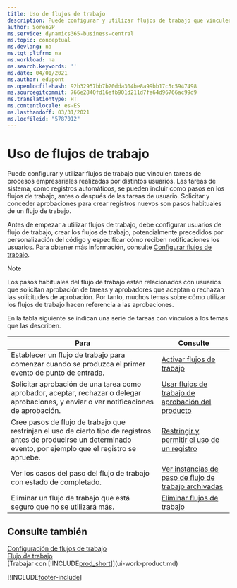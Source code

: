 ```yaml
---
title: Uso de flujos de trabajo
description: Puede configurar y utilizar flujos de trabajo que vinculen tareas de procesos empresariales realizadas por distintos usuarios. Conozca los diferentes pasos que debe seguir para comenzar a usar los flujos de trabajo.
author: SorenGP
ms.service: dynamics365-business-central
ms.topic: conceptual
ms.devlang: na
ms.tgt_pltfrm: na
ms.workload: na
ms.search.keywords: ''
ms.date: 04/01/2021
ms.author: edupont
ms.openlocfilehash: 92b32957bb7b20dda304be8a99bb17c5c5947498
ms.sourcegitcommit: 766e2840fd16efb901d211d7fa64d96766ac99d9
ms.translationtype: HT
ms.contentlocale: es-ES
ms.lasthandoff: 03/31/2021
ms.locfileid: "5787012"
---
```

# <a name="using-workflows"></a>Uso de flujos de trabajo
Puede configurar y utilizar flujos de trabajo que vinculen tareas de procesos empresariales realizadas por distintos usuarios. Las tareas de sistema, como registros automáticos, se pueden incluir como pasos en los flujos de trabajo, antes o después de las tareas de usuario. Solicitar y conceder aprobaciones para crear registros nuevos son pasos habituales de un flujo de trabajo.  

 Antes de empezar a utilizar flujos de trabajo, debe configurar usuarios de flujo de trabajo, crear los flujos de trabajo, potencialmente precedidos por personalización del código y especificar cómo reciben notificaciones los usuarios. Para obtener más información, consulte [Configurar flujos de trabajo](across-set-up-workflows.md).  

> [!NOTE]  
>  Los pasos habituales del flujo de trabajo están relacionados con usuarios que solicitan aprobación de tareas y aprobadores que aceptan o rechazan las solicitudes de aprobación. Por tanto, muchos temas sobre cómo utilizar los flujos de trabajo hacen referencia a las aprobaciones.  

 En la tabla siguiente se indican una serie de tareas con vínculos a los temas que las describen.  

|**Para**|**Consulte**|  
|------------|-------------|  
|Establecer un flujo de trabajo para comenzar cuando se produzca el primer evento de punto de entrada.|[Activar flujos de trabajo](across-how-to-enable-workflows.md)|  
|Solicitar aprobación de una tarea como aprobador, aceptar, rechazar o delegar aprobaciones, y enviar o ver notificaciones de aprobación.|[Usar flujos de trabajo de aprobación del producto](across-how-use-approval-workflows.md)|  
|Cree pasos de flujo de trabajo que restrinjan el uso de cierto tipo de registros antes de producirse un determinado evento, por ejemplo que el registro se apruebe.|[Restringir y permitir el uso de un registro](across-how-to-restrict-and-allow-usage-of-a-record.md)|  
|Ver los casos del paso del flujo de trabajo con estado de completado.|[Ver instancias de paso de flujo de trabajo archivadas](across-how-to-view-archived-workflow-step-instances.md)|  
|Eliminar un flujo de trabajo que está seguro que no se utilizará más.|[Eliminar flujos de trabajo](across-how-to-delete-workflows.md)|  

## <a name="see-also"></a>Consulte también  
[Configuración de flujos de trabajo](across-set-up-workflows.md)   
[Flujo de trabajo](across-workflow.md)   
[Trabajar con [!INCLUDE[prod_short](includes/prod_short.md)]](ui-work-product.md)


[!INCLUDE[footer-include](includes/footer-banner.md)]
